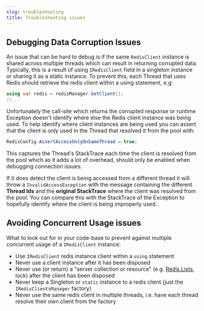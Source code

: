 ```yaml
---
slug: troubleshooting
title: Troubleshooting issues
---
```


## Debugging Data Corruption Issues

An issue that can be hard to debug is if the same `RedisClient` instance is shared across multiple threads which can result in returning corrupted data.
Typically, this is a result of using `IRedisClient` field in a singleton instance or sharing it as a static instance. To prevent this, each Thread that
uses Redis should retrieve the redis client within a using statement, e.g:

```csharp
using var redis = redisManager.GetClient();
//...
```

Unfortunately the call-site which returns the corrupted response or runtime Exception doesn't identify where else the Redis client instance was being used.
To help identify where client instances are being used you can assert that the client is only used in the Thread that resolved it from the pool with:

```csharp
RedisConfig.AssertAccessOnlyOnSameThread = true;
```

This captures the Thread's StackTrace each time the client is resolved from the pool which as it adds a lot of overhead, should only be enabled when debugging connection issues.

If it does detect the client is being accessed from a different thread it will throw a `InvalidAccessException` with the message containing the different **Thread Ids** and the **original StackTrace** where the client was resolved from the pool. You can compare this with the StackTrace of the Exception to hopefully identify where the client is being improperly used.

## Avoiding Concurrent Usage issues

What to look out for in your code-base to prevent against multiple concurrent usage of a `IRedisClient` instance:

- Use `IRedisClient` redis instance client within a `using` statement
- Never use a client instance after it has been disposed
- Never use (or return) a "server collection or resource" (e.g. [Redis.Lists](#simple-example-using-redis-lists), lock) after the client has been disposed
- Never keep a Singleton or `static` instance to a redis client (just the `IRedisClientsManager` factory)
- Never use the same redis client in multiple threads, i.e. have each thread resolve their own client from the factory
